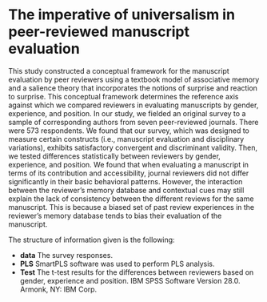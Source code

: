 # The imperative of universalism in peer-reviewed manuscript evaluation
 This study constructed a conceptual framework for the manuscript evaluation by
peer reviewers using a textbook model of associative memory and a
salience theory that incorporates the notions of surprise and reaction
to surprise. This conceptual framework determines the reference axis
against which we compared reviewers in evaluating manuscripts by
gender, experience, and position. In our study, we fielded an original
survey to a sample of corresponding authors from seven peer-reviewed
journals. There were 573 respondents. We found that our survey,
which was designed to measure certain constructs (i.e., manuscript
evaluation and disciplinary variations), exhibits satisfactory convergent
and discriminant validity. Then, we tested differences statistically
between reviewers by gender, experience, and position. We found
that when evaluating a manuscript in terms of its contribution and accessibility,
journal reviewers did not differ significantly in their basic
behavioral patterns. However, the interaction between the reviewer’s
memory database and contextual cues may still explain the lack of consistency
between the different reviews for the same manuscript. This
is because a biased set of past review experiences in the reviewer’s
memory database tends to bias their evaluation of the manuscript.


The structure of information given is the following:
* **data** The survey responses.
* **PLS** SmartPLS software was used to perform PLS analysis.
* **Test** The t-test results for the differences between reviewers based on gender, experience and position.  IBM SPSS Software Version 28.0. Armonk, NY: IBM Corp.
